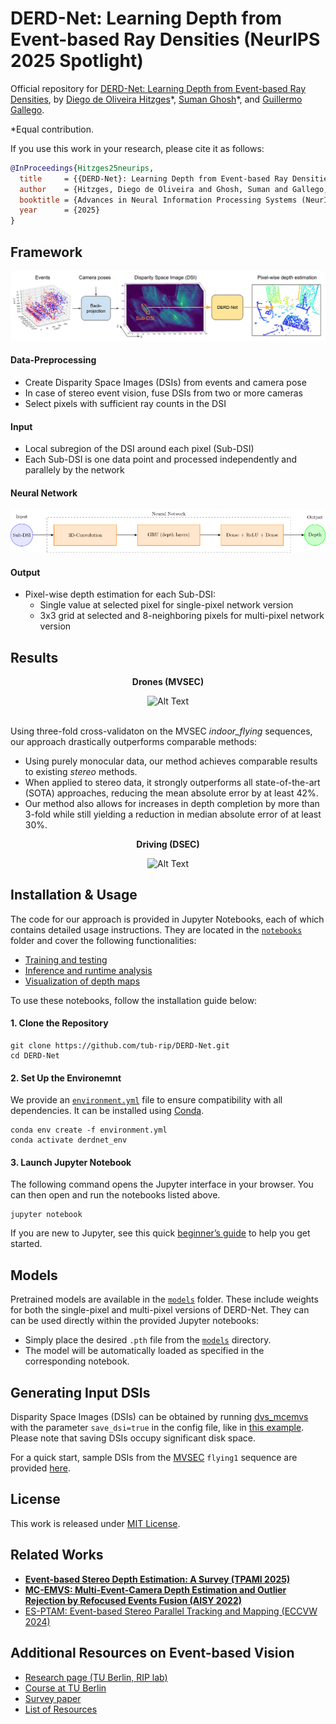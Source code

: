 # DERD-Net: Learning Depth from Event-based Ray Densities (NeurIPS 2025 Spotlight)

Official repository for [DERD-Net: Learning Depth from Event-based Ray Densities](https://arxiv.org/pdf/2504.15863), by [Diego de Oliveira Hitzges](https://www.linkedin.com/in/diego-de-oliveira-hitzges-410943276/)\*, [Suman Ghosh](https://www.linkedin.com/in/suman-ghosh-a8762576/)\*, and [Guillermo Gallego](http://www.guillermogallego.es).

\*Equal contribution.

<!--## [Paper](https://arxiv.org/pdf/2504.15863) | [Video]() --->

If you use this work in your research, please cite it as follows:

```bibtex
@InProceedings{Hitzges25neurips,
  title     = {{DERD-Net}: Learning Depth from Event-based Ray Densities},
  author    = {Hitzges, Diego de Oliveira and Ghosh, Suman and Gallego, Guillermo},
  booktitle = {Advances in Neural Information Processing Systems (NeurIPS)},
  year      = {2025}
}
```

## Framework

<div align="center">
  <img src="assets/system_pipeline_thicker_arrows.png" alt="Alt Text">
</div>

#### Data-Preprocessing

- Create Disparity Space Images (DSIs) from events and camera pose
- In case of stereo event vision, fuse DSIs from two or more cameras
- Select pixels with sufficient ray counts in the DSI

#### Input

- Local subregion of the DSI around each pixel (Sub-DSI)
- Each Sub-DSI is one data point and processed independently and parallely by the network

#### Neural Network

<div align="center">
  <img src="assets/neural_net.png" alt="Alt Text">
</div>

#### Output

- Pixel-wise depth estimation for each Sub-DSI:
  - Single value at selected pixel for single-pixel network version
  - 3x3 grid at selected and 8-neighboring pixels for multi-pixel network version

## Results
<p align="center">
  <strong>Drones (MVSEC)</strong>
</p>

<div align="center">
  <img src="assets/derdnet_mvsec_results.gif" alt="Alt Text">
</div>
<br>

Using three-fold cross-validaton on the MVSEC <em>indoor_flying</em> sequences, our approach drastically outperforms comparable methods:

- Using purely monocular data, our method achieves comparable results to existing _stereo_ methods.
- When applied to stereo data, it strongly outperforms all state-of-the-art (SOTA) approaches, reducing the mean absolute error by at least 42%.
- Our method also allows for increases in depth completion by more than 3-fold while still yielding a reduction in median absolute error of at least 30%.

<p align="center">
  <strong>Driving (DSEC)</strong>
</p>
<div align="center">
  <img src="assets/derdnet_dsec_results.gif" alt="Alt Text">
</div>
<!--
<div align="center">
  <img src="assets/grid.png" alt="Alt Text">
</div>
-->

<!--Superiority in performance of our method was further confirmed by retraining and testing on the DSEC sequence <em>zurich_city_04a</em>.--->

## Installation & Usage

The code for our approach is provided in Jupyter Notebooks, each of which contains detailed usage instructions. They are located in the [`notebooks`](https://github.com/tub-rip/DERD-Net/tree/main/notebooks) folder and cover the following functionalities:

- [Training and testing](https://github.com/tub-rip/DERD-Net/blob/main/notebooks/Training_and_Testing.ipynb)
- [Inference and runtime analysis](https://github.com/tub-rip/DERD-Net/blob/main/notebooks/Inference.ipynb)
- [Visualization of depth maps](https://github.com/tub-rip/DERD-Net/blob/main/notebooks/Visualization.ipynb)

To use these notebooks, follow the installation guide below:

#### 1. Clone the Repository
```
git clone https://github.com/tub-rip/DERD-Net.git
cd DERD-Net
```

#### 2. Set Up the Environemnt

We provide an [`environment.yml`](https://github.com/tub-rip/DERD-Net/blob/main/environment.yml) file to ensure compatibility with all dependencies. It can be installed using [Conda](https://docs.conda.io/projects/conda/en/stable/user-guide/getting-started.html).

```
conda env create -f environment.yml
conda activate derdnet_env
```

#### 3. Launch Jupyter Notebook

The following command opens the Jupyter interface in your browser. You can then open and run the notebooks listed above.
```
jupyter notebook
```

If you are new to Jupyter, see this quick [beginner’s guide](https://jupyter-notebook.readthedocs.io/en/stable/notebook.html) to help you get started.

## Models

Pretrained models are available in the [`models`](https://github.com/tub-rip/DERD-Net/tree/main/models) folder. These include weights for both the single-pixel and multi-pixel versions of DERD-Net. They can can be used directly within the provided Jupyter notebooks:

- Simply place the desired `.pth` file from the [`models`](https://github.com/tub-rip/DERD-Net/tree/main/models) directory.
- The model will be automatically loaded as specified in the corresponding notebook.

## Generating Input DSIs
Disparity Space Images (DSIs) can be obtained by running [dvs_mcemvs](https://github.com/tub-rip/dvs_mcemvs) with the parameter `save_dsi=true` in the config file, like in [this&nbsp;example](https://github.com/tub-rip/dvs_mcemvs/tree/main/mapper_emvs_stereo/cfg/upenn_mvsec/mvsec_flying1_full/alg1_with_dsi). Please note that saving DSIs occupy significant disk space.

For a quick start, sample DSIs from the [MVSEC](https://daniilidis-group.github.io/mvsec/) `flying1` sequence are provided [here](https://tubcloud.tu-berlin.de/s/PLPtppqodqBiQYp).

## License
This work is released under [MIT License](LICENSE).

## Related Works

* **[Event-based Stereo Depth Estimation: A Survey (TPAMI 2025)](https://arxiv.org/pdf/2409.17680)**
* **[MC-EMVS: Multi-Event-Camera Depth Estimation and Outlier Rejection by Refocused Events Fusion (AISY 2022)](https://github.com/tub-rip/dvs_mcemvs)**
* [ES-PTAM: Event-based Stereo Parallel Tracking and Mapping (ECCVW 2024)](https://github.com/tub-rip/ES-PTAM)
   
## Additional Resources on Event-based Vision

* [Research page (TU Berlin, RIP lab)](https://sites.google.com/view/guillermogallego/research/event-based-vision)
* [Course at TU Berlin](https://sites.google.com/view/guillermogallego/teaching/event-based-robot-vision)
* [Survey paper](http://rpg.ifi.uzh.ch/docs/EventVisionSurvey.pdf)
* [List of Resources](https://github.com/uzh-rpg/event-based_vision_resources)
